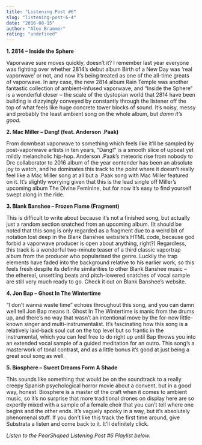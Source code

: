 ```yaml
---
title: "Listening Post #6"
slug: "listening-post-6-4"
date: "2016-08-15"
author: "Alex Brammer"
rating: "undefined"
---
```


**1\. 2814 – Inside the Sphere**

Vaporwave sure moves quickly, doesn’t it? I remember last year everyone was fighting over whether 2814’s debut album Birth of a New Day was ‘real vaporwave’ or not, and now it’s being treated as one of the all-time greats of vaporwave. In any case, the new 2814 album Rain Temple was another fantastic collection of ambient-infused vaporwave, and “Inside the Sphere” is a wonderful closer – the scale of the dystopian world that 2814 have been building is dizzyingly conveyed by constantly through the listener off the top of what feels like huge concrete tower blocks of sound. It’s noisy, messy and probably the least ambient song on the whole album, but _damn it’s good_.

**2\. Mac Miller – Dang! (feat. Anderson .Paak)**

From downbeat vaporwave to something which feels like it’ll be sampled by post-vaporwave artists in ten years, “Dang!” is a smooth slice of upbeat yet mildly melancholic hip-hop. Anderson .Paak’s meteoric rise from nobody to Dre collaborator to 2016 album of the year contender has been an absolute joy to watch, and he dominates this track to the point where it doesn’t really feel like a Mac Miller song at all but a .Paak song with Mac Miller featured on it. It’s slightly worrying given that this is the lead single off Miller’s upcoming album The Divine Feminine, but for now it’s easy to find yourself swept along in the ride.

**3\. Blank Banshee – Frozen Flame (Fragment)**

This is difficult to write about because it’s not a finished song, but actually just a random section snatched from an upcoming album. (It should be noted that this song is only regarded as a fragment due to a weird bit of notation lost deep in the Blank Banshee website’s HTML code, because god forbid a vaporwave producer is open about anything, right?) Regardless, this track is a wonderful two-minute teaser of a third classic vaportrap album from the producer who popularised the genre. Luckily the trap elements have faded into the background relative to his earlier work, so this feels fresh despite its definite similarities to other Blank Banshee music – the ethereal, unsettling beats and pitch-lowered snatches of vocal sample are still very much ready to go. Check it out on Blank Banshee’s website.

**4\. Jon Bap – Ghost In The Wintertime**

“I don’t wanna waste time” echoes throughout this song, and you can damn well tell Jon Bap means it. Ghost In The Wintertime is manic from the drums up, and there’s no way that wasn’t an intentional move by the for-now little-known singer and multi-instrumentalist. It’s fascinating how this song is a relatively laid-back soul cut on the top level but so frantic in the instrumental, which you can feel free to do right up until Bap throws you into an extended vocal sample of a guided meditation for an outro. This song’s a masterwork of tonal contrast, and as a little bonus it’s good at just being a great soul song as well.

**5\. Biosphere – Sweet Dreams Form A Shade**

This sounds like something that would be on the soundtrack to a really creepy Spanish psychological horror movie about a convent, but in a good way, honest. Biosphere is a master of the craft when it comes to ambient music, so it’s no surprise that more traditional drones on display here are so expertly mixed with a sample of a female choir that you can’t tell where one begins and the other ends. It’s vaguely spooky in a way, but it’s absolutely phenomenal stuff. If you don’t like this track the first time around, give Substrata a listen and come back to it. It’ll definitely click.

_Listen to the PearShaped Listening Post #6 Playlist below._
